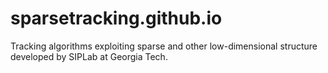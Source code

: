 # sparsetracking.github.io
Tracking algorithms exploiting sparse and other low-dimensional structure developed by SIPLab at Georgia Tech.
